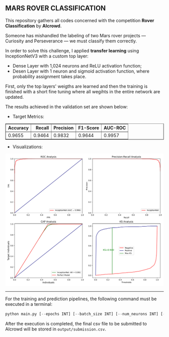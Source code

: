 ## MARS ROVER CLASSIFICATION

This repository gathers all codes concerned with the competition **Rover Classification** by **AIcrowd**.

Someone has mishandled the labeling of two Mars rover projects — Curiosity and Perseverance — we must classify them correctly.

In order to solve this challenge, I applied **transfer learning** using InceptionNetV3 with a custom top layer:

+ Dense Layer with 1,024 neurons and ReLU activation function;
+ Desen Layer with 1 neuron and sigmoid activation function, where probability assignment takes place.

First, only the top layers' weigths are learned and then the training is finished with a short fine tuning where all wegihts in the entire network are updated.

The results achieved in the validation set are shown below:

+ Target Metrics:

<div>
<table border="1" class="dataframe">
  <thead>
    <tr style="text-align: right;">
      <th>Accuracy</th>
      <th>Recall</th>
      <th>Precision</th>
      <th>F1-Score</th>
      <th>AUC-ROC</th>
    </tr>
  </thead>
  <tbody>
    <tr>
      <td>0.9655</td>
      <td>0.9464</td>
      <td>0.9832</td>
      <td>0.9644</td>
      <td>0.9957</td>
    </tr>
  </tbody>
</table>
</div>


+ Visualizations:

![png](./utils/classification_analysis.png)


_______


For the training and prediction pipelines, the following command must be executed in a terminal:


```python
python main.py [--epochs INT] [--batch_size INT] [--num_neurons INT] [--learning_rate FLOAT]
```


After the execution is completed, the final csv file to be submitted to AIcrowd will be stored in `output/submission.csv`.
